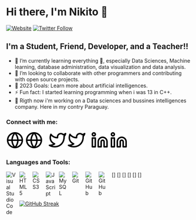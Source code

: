 # Hi there, I'm Nikito 👋 

[![Website](https://img.shields.io/website?label=nikitocv&style=for-the-badge&url=https%3A%2F%2Fcodestackr.com)](https://nicolasvargaszz.github.io/cv-page/)
[![Twitter Follow](https://img.shields.io/twitter/follow/nicoelingeniero?color=1DA1F2&logo=twitter&style=for-the-badge)](https://twitter.com/nicoelingeniero)


## I'm a Student, Friend, Developer, and a Teacher!!
 
- 🌱 I’m currently learning everything 🤣, especially Data Sciences, Machine learning, database administration, data visualization and data analysis.
- 👯 I’m looking to collaborate with other programmers and contributing with open source projects.
- 🥅 2023 Goals: Learn more about artificial intelligences.
- ⚡ Fun fact: I started learning programming when i was 13 in C++.
- 🔨 Rigth now i'm working on a Data sciences and bussines intelligences company. Here in my contry Paraguay.

### Connect with me:

[![website](./globe-light.svg)](https://nicolasvargaszz.github.io/cv-page/#gh-light-mode-only)
[![website](./globe-light.svg)](https://nicolasvargaszz.github.io/cv-page/#gh-dark-mode-only)
&nbsp;&nbsp;
[![website](./twitter-light.svg)](https://twitter.com/nicoelingeniero)
[![website](./twitter-light.svg)](https://twitter.com/nicoelingeniero#gh-dark-mode-only)
&nbsp;&nbsp;
[![website](./linkedin-light.svg)](https://www.linkedin.com/in/nicol%C3%A1s-vargas-41bb67253/?lipi=urn%3Ali%3Apage%3Ad_flagship3_feed%3BgEe1NYehQiywNVHD8YEz5A%3D%3D#gh-light-mode-only)
[![website](./linkedin-light.svg)](https://www.linkedin.com/in/nicol%C3%A1s-vargas-41bb67253/?lipi=urn%3Ali%3Apage%3Ad_flagship3_feed%3BgEe1NYehQiywNVHD8YEz5A%3D%3D#gh-dark-mode-only)


### Languages and Tools:

[<img align="left" alt="Visual Studio Code" width="26px" src="https://cdn.jsdelivr.net/gh/devicons/devicon/icons/vscode/vscode-original.svg" style="padding-right:10px;" />]
[<img align="left" alt="HTML5" width="26px" src="https://cdn.jsdelivr.net/gh/devicons/devicon/icons/html5/html5-original.svg" style="padding-right:10px;" />]
[<img align="left" alt="CSS3" width="26px" src="https://cdn.jsdelivr.net/gh/devicons/devicon/icons/css3/css3-original.svg" style="padding-right:10px;" />]
[<img align="left" alt="JavaScript" width="26px" src="https://cdn.jsdelivr.net/gh/devicons/devicon/icons/javascript/javascript-original.svg" style="padding-right:10px;" />]
[<img align="left" alt="MySQL" width="26px" src="https://cdn.jsdelivr.net/gh/devicons/devicon/icons/mysql/mysql-original.svg" style="padding-right:10px;" />]
[<img align="left" alt="Git" width="26px" src="https://cdn.jsdelivr.net/gh/devicons/devicon/icons/git/git-original.svg" style="padding-right:10px;" />]
[<img align="left" alt="GitHub" width="26px" src="https://user-images.githubusercontent.com/3369400/139447912-e0f43f33-6d9f-45f8-be46-2df5bbc91289.png" style="padding-right:10px;" />](https://www.youtube.com/playlist?list=PLkwxH9e_vrAJ0WbEsFA9W3I1W-g_BTsbt#gh-dark-mode-only)
[<img align="left" alt="GitHub" width="26px" src="https://user-images.githubusercontent.com/3369400/139448065-39a229ba-4b06-434b-bc67-616e2ed80c8f.png" style="padding-right:10px;" />](https://www.youtube.com/playlist?list=PLkwxH9e_vrAJ0WbEsFA9W3I1W-g_BTsbt#gh-light-mode-only)


<br />
<br />

[![GitHub Streak](http://github-readme-streak-stats.herokuapp.com?user=nicolasvargaszz&theme=dark&background=000000)](https://git.io/streak-stats)
